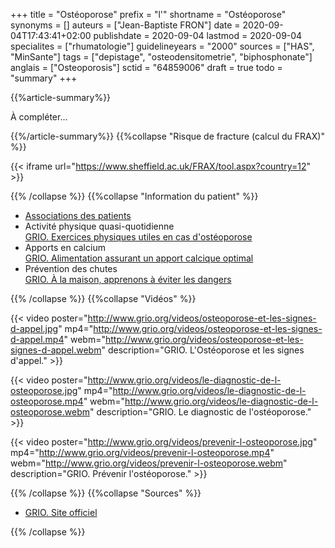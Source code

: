 +++
title = "Ostéoporose"
prefix = "l'"
shortname = "Ostéoporose"
synonyms = []
auteurs = ["Jean-Baptiste FRON"]
date = 2020-09-04T17:43:41+02:00
publishdate = 2020-09-04
lastmod = 2020-09-04
specialites = ["rhumatologie"]
guidelineyears = "2000"
sources = ["HAS", "MinSante"]
tags = ["depistage", "osteodensitometrie", "biphosphonate"]
anglais = ["Osteoporosis"]
sctid = "64859006"
draft = true
todo = "summary"
+++

{{%article-summary%}}

À compléter...

{{%/article-summary%}}
{{%collapse "Risque de fracture (calcul du FRAX)" %}}

{{< iframe url="https://www.sheffield.ac.uk/FRAX/tool.aspx?country=12" >}}

{{% /collapse %}}
{{%collapse "Information du patient" %}}

- [Associations des patients](http://www.grio.org/espace-gp/association-patients-osteoporose.php)
- Activité physique quasi-quotidienne  
[GRIO. Exercices physiques utiles en cas d'ostéoporose](http://www.grio.org/documents/page85/restez-actifs.pdf)
- Apports en calcium  
[GRIO. Alimentation assurant un apport calcique optimal](http://www.grio.org/documents/page85/alimentation-assurant-apport-calcique-1.pdf)
- Prévention des chutes  
[GRIO. À la maison, apprenons à éviter les dangers](http://www.grio.org/documents/page85/dangers-maison.pdf)

{{% /collapse %}}
{{%collapse "Vidéos" %}}

{{< video poster="http://www.grio.org/videos/osteoporose-et-les-signes-d-appel.jpg" mp4="http://www.grio.org/videos/osteoporose-et-les-signes-d-appel.mp4" webm="http://www.grio.org/videos/osteoporose-et-les-signes-d-appel.webm" description="GRIO. L'Ostéoporose et les signes d'appel." >}}

{{< video poster="http://www.grio.org/videos/le-diagnostic-de-l-osteoporose.jpg" mp4="http://www.grio.org/videos/le-diagnostic-de-l-osteoporose.mp4" webm="http://www.grio.org/videos/le-diagnostic-de-l-osteoporose.webm" description="GRIO. Le diagnostic de l'ostéoporose." >}}

{{< video poster="http://www.grio.org/videos/prevenir-l-osteoporose.jpg" mp4="http://www.grio.org/videos/prevenir-l-osteoporose.mp4" webm="http://www.grio.org/videos/prevenir-l-osteoporose.webm" description="GRIO. Prévenir l'ostéoporose." >}}

{{% /collapse %}}
{{%collapse "Sources" %}}

- [GRIO. Site officiel](http://www.grio.org/)

{{% /collapse %}}

